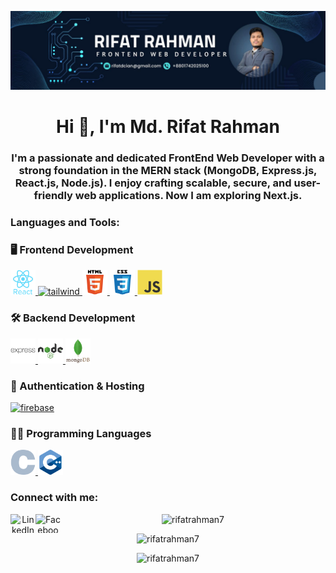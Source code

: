 ![banner](https://github.com/RifatRahman7/RifatRahman7/blob/cf2cfa63e91b1bbebdb05bbc46fe7702766b26be/Banner%20jpg.jpg)

<h1 align="center">Hi 👋, I'm Md. Rifat Rahman</h1>
<h3 align="center">I'm a passionate and dedicated FrontEnd Web Developer with a strong foundation in the MERN stack (MongoDB, Express.js, React.js, Node.js). I enjoy crafting scalable, secure, and user-friendly web applications.
Now I am exploring Next.js.</h3>


<h3 align="left">Languages and Tools:</h3>
<h3 align="left">🖥️ Frontend Development</h3>
<p align="left"> <a href="https://reactjs.org/" target="_blank" rel="noreferrer"> <img src="https://raw.githubusercontent.com/devicons/devicon/master/icons/react/react-original-wordmark.svg" alt="react" width="40" height="40"/> </a> <a href="https://tailwindcss.com/" target="_blank" rel="noreferrer"> <img src="https://www.vectorlogo.zone/logos/tailwindcss/tailwindcss-icon.svg" alt="tailwind" width="40" height="40"/> </a> <a href="https://www.w3.org/html/" target="_blank" rel="noreferrer"> <img src="https://raw.githubusercontent.com/devicons/devicon/master/icons/html5/html5-original-wordmark.svg" alt="html5" width="40" height="40"/> </a> <a href="https://www.w3schools.com/css/" target="_blank" rel="noreferrer"> <img src="https://raw.githubusercontent.com/devicons/devicon/master/icons/css3/css3-original-wordmark.svg" alt="css3" width="40" height="40"/> </a> <a href="https://developer.mozilla.org/en-US/docs/Web/JavaScript" target="_blank" rel="noreferrer"> <img src="https://raw.githubusercontent.com/devicons/devicon/master/icons/javascript/javascript-original.svg" alt="javascript" width="40" height="40"/> </a> </p>
<h3 align="left">🛠️ Backend Development</h3>
<p align="left"> <a href="https://expressjs.com" target="_blank" rel="noreferrer"> <img src="https://raw.githubusercontent.com/devicons/devicon/master/icons/express/express-original-wordmark.svg" alt="express" width="40" height="40"/> </a> <a href="https://nodejs.org" target="_blank" rel="noreferrer"> <img src="https://raw.githubusercontent.com/devicons/devicon/master/icons/nodejs/nodejs-original-wordmark.svg" alt="nodejs" width="40" height="40"/> </a> <a href="https://www.mongodb.com/" target="_blank" rel="noreferrer"> <img src="https://raw.githubusercontent.com/devicons/devicon/master/icons/mongodb/mongodb-original-wordmark.svg" alt="mongodb" width="40" height="40"/> </a> </p>
<h3 align="left">🔐 Authentication & Hosting</h3>
<p align="left"> <a href="https://firebase.google.com/" target="_blank" rel="noreferrer"> <img src="https://www.vectorlogo.zone/logos/firebase/firebase-icon.svg" alt="firebase" width="40" height="40"/> </a> </p>
<h3 align="left">👨‍💻 Programming Languages</h3>
<p align="left"> <a href="https://www.cprogramming.com/" target="_blank" rel="noreferrer"> <img src="https://raw.githubusercontent.com/devicons/devicon/master/icons/c/c-original.svg" alt="c" width="40" height="40"/> </a> <a href="https://www.w3schools.com/cpp/" target="_blank" rel="noreferrer"> <img src="https://raw.githubusercontent.com/devicons/devicon/master/icons/cplusplus/cplusplus-original.svg" alt="cplusplus" width="40" height="40"/> </a> </p>

<h3 align="left">Connect with me:</h3>
<p align="center">
  <!-- LinkedIn -->
  <a href="https://www.linkedin.com/in/rifat-rahman7/" target="_blank" rel="noreferrer">
    <img align="left" src="https://raw.githubusercontent.com/rahuldkjain/github-profile-readme-generator/master/src/images/icons/Social/linked-in-alt.svg" alt="LinkedIn - rifat-rahman7" height="30" width="40" />
  </a>

  <!-- Facebook -->
  <a href="https://www.facebook.com/rifatdcian/" target="_blank" rel="noreferrer">
    <img align="left" src="https://raw.githubusercontent.com/rahuldkjain/github-profile-readme-generator/master/src/images/icons/Social/facebook.svg" alt="Facebook - rifatdcian" height="30" width="40" />
  </a>
</p>


<!-- Top Languages -->
<p align="center">
  <img src="https://github-readme-stats.vercel.app/api/top-langs?username=rifatrahman7&show_icons=true&locale=en&layout=compact" alt="rifatrahman7" />
</p>

<!-- GitHub Streak -->
<p align="center">
  <img src="https://github-readme-streak-stats.herokuapp.com/?user=rifatrahman7&" alt="rifatrahman7" />
</p>
<!-- GitHub Stats -->
<p align="center">
  <img src="https://github-readme-stats.vercel.app/api?username=rifatrahman7&show_icons=true&locale=en" alt="rifatrahman7" />
</p>
